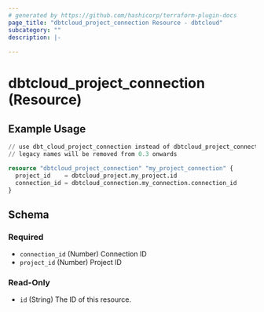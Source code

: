 ```yaml
---
# generated by https://github.com/hashicorp/terraform-plugin-docs
page_title: "dbtcloud_project_connection Resource - dbtcloud"
subcategory: ""
description: |-
  
---
```


# dbtcloud_project_connection (Resource)



## Example Usage

```terraform
// use dbt_cloud_project_connection instead of dbtcloud_project_connection for the legacy resource names
// legacy names will be removed from 0.3 onwards

resource "dbtcloud_project_connection" "my_project_connection" {
  project_id    = dbtcloud_project.my_project.id
  connection_id = dbtcloud_connection.my_connection.connection_id
}
```

<!-- schema generated by tfplugindocs -->
## Schema

### Required

- `connection_id` (Number) Connection ID
- `project_id` (Number) Project ID

### Read-Only

- `id` (String) The ID of this resource.


